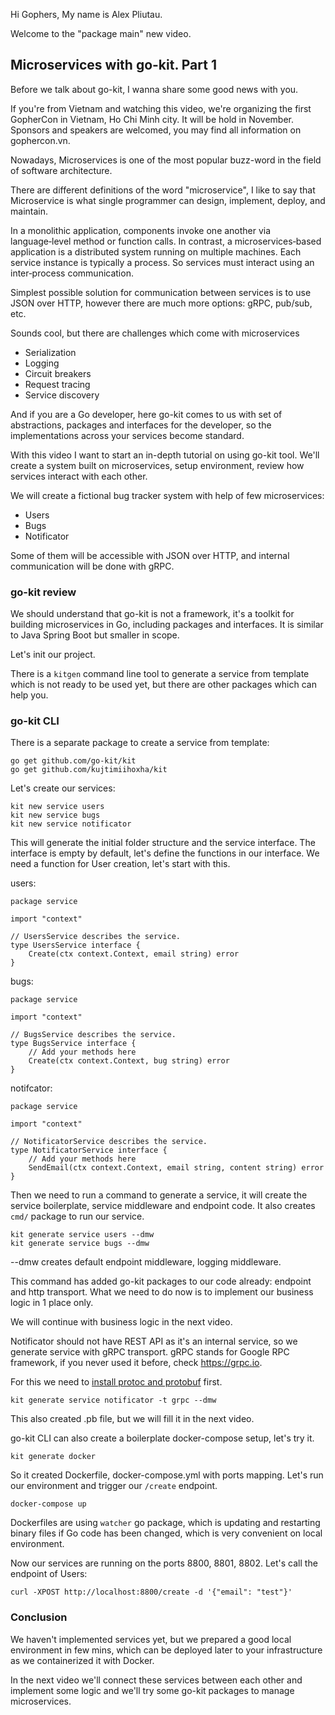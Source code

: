 Hi Gophers, My name is Alex Pliutau.

Welcome to the "package main" new video.

## Microservices with go-kit. Part 1

Before we talk about go-kit, I wanna share some good news with you.

If you're from Vietnam and watching this video, we're organizing the first GopherCon in Vietnam, Ho Chi Minh city. It will be hold in November. Sponsors and speakers are welcomed, you may find all information on gophercon.vn.

Nowadays, Microservices is one of the most popular buzz-word in the field of software architecture.

There are different definitions of the word "microservice", I like to say that Microservice is what  single programmer can design, implement, deploy, and maintain.

In a monolithic application, components invoke one another via language‑level method or function calls. In contrast, a microservices‑based application is a distributed system running on multiple machines. Each service instance is typically a process. So services must interact using an inter‑process communication.

Simplest possible solution for communication between services is to use JSON over HTTP, however there are much more options: gRPC, pub/sub, etc.

Sounds cool, but there are challenges which come with microservices

 - Serialization
 - Logging
 - Circuit breakers
 - Request tracing
 - Service discovery

And if you are a Go developer, here go-kit comes to us with set of abstractions, packages and interfaces for the developer, so the implementations across your services become standard. 

With this video I want to start an in-depth tutorial on using go-kit tool. We'll create a system built on microservices, setup environment, review how services interact with each other.

We will create a fictional bug tracker system with help of few microservices:

 - Users
 - Bugs
 - Notificator

Some of them will be accessible with JSON over HTTP, and internal communication will be done with gRPC.

### go-kit review

We should understand that go-kit is not a framework, it's a toolkit for building microservices in Go, including packages and interfaces. It is similar to Java Spring Boot but smaller in scope.

Let's init our project.

There is a `kitgen` command line tool to generate a service from template which is not ready to be used yet, but there are other packages which can help you.

### go-kit CLI

There is a separate package to create a service from template:

```
go get github.com/go-kit/kit
go get github.com/kujtimiihoxha/kit
```

Let's create our services:

```
kit new service users
kit new service bugs
kit new service notificator
```

This will generate the initial folder structure and the service interface. The interface is empty by default, let's define the functions in our interface. We need a function for User creation, let's start with this.

users:
```
package service

import "context"

// UsersService describes the service.
type UsersService interface {
	Create(ctx context.Context, email string) error
}
```

bugs:
```
package service

import "context"

// BugsService describes the service.
type BugsService interface {
	// Add your methods here
	Create(ctx context.Context, bug string) error
}
```

notifcator:
```
package service

import "context"

// NotificatorService describes the service.
type NotificatorService interface {
	// Add your methods here
	SendEmail(ctx context.Context, email string, content string) error
}

```

Then we need to run a command to generate a service, it will create the service boilerplate, service middleware and endpoint code. It also creates `cmd/` package to run our service.

```
kit generate service users --dmw
kit generate service bugs --dmw
```

--dmw creates default endpoint middleware, logging middleware.

This command has added go-kit packages to our code already: endpoint and http transport. What we need to do now is to implement our business logic in 1 place only.

We will continue with business logic in the next video.

Notificator should not have REST API as it's an internal service, so we generate service with gRPC transport. gRPC stands for Google RPC framework, if you never used it before, check https://grpc.io.

For this we need to [install protoc and protobuf](https://developers.google.com/protocol-buffers/docs/gotutorial) first.

```
kit generate service notificator -t grpc --dmw
```

This also created .pb file, but we will fill it in the next video.

go-kit CLI can also create a boilerplate docker-compose setup, let's try it.

```
kit generate docker
```

So it created Dockerfile, docker-compose.yml with ports mapping. Let's run our environment and trigger our `/create` endpoint.

```
docker-compose up
```

Dockerfiles are using `watcher` go package, which is updating and restarting binary files if Go code has been changed, which is very convenient on local environment.

Now our services are running on the ports 8800, 8801, 8802. Let's call the endpoint of Users:

```
curl -XPOST http://localhost:8800/create -d '{"email": "test"}'
```

### Conclusion

We haven't implemented services yet, but we prepared a good local environment in few mins, which can be deployed later to your infrastructure as we containerized it with Docker.

In the next video we'll connect these services between each other and implement some logic and we'll try some go-kit packages to manage microservices.
